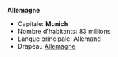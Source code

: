 **Allemagne**  
- Capitale: **Munich**  
- Nombre d'habitants: 83 millions  
- Langue principale: Allemand  
- Drapeau [Allemagne](https://www.boutique-jourdefete.com/media/catalog/product/cache/1/image/9df78eab33525d08d6e5fb8d27136e95/d/e/deutschland.jpg)
